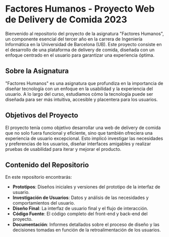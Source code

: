 # Factores Humanos - Proyecto Web de Delivery de Comida 2023

Bienvenido al repositorio del proyecto de la asignatura "Factores Humanos", un componente esencial del tercer año en la carrera de Ingeniería Informática en la Universidad de Barcelona (UB). Este proyecto consiste en el desarrollo de una plataforma de delivery de comida, diseñada con un enfoque centrado en el usuario para garantizar una experiencia óptima.

## Sobre la Asignatura

"Factores Humanos" es una asignatura que profundiza en la importancia de diseñar tecnología con un enfoque en la usabilidad y la experiencia del usuario. A lo largo del curso, estudiamos cómo la tecnología puede ser diseñada para ser más intuitiva, accesible y placentera para los usuarios.

## Objetivos del Proyecto

El proyecto tenía como objetivo desarrollar una web de delivery de comida que no solo fuera funcional y eficiente, sino que también ofreciera una experiencia de usuario excepcional. Esto implicó investigar las necesidades y preferencias de los usuarios, diseñar interfaces amigables y realizar pruebas de usabilidad para iterar y mejorar el producto.

## Contenido del Repositorio

En este repositorio encontrarás:

- **Prototipos**: Diseños iniciales y versiones del prototipo de la interfaz de usuario.
- **Investigación de Usuarios**: Datos y análisis de las necesidades y comportamientos del usuario.
- **Diseño Final**: La interfaz de usuario final y el flujo de interacción.
- **Código Fuente**: El código completo del front-end y back-end del proyecto.
- **Documentación**: Informes detallados sobre el proceso de diseño y las decisiones tomadas en función de la retroalimentación de los usuarios.
